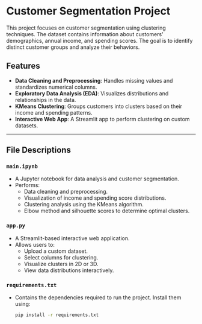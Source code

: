 # Customer Segmentation Project

This project focuses on customer segmentation using clustering techniques. The dataset contains information about customers' demographics, annual income, and spending scores. The goal is to identify distinct customer groups and analyze their behaviors.

## Features

- **Data Cleaning and Preprocessing**: Handles missing values and standardizes numerical columns.
- **Exploratory Data Analysis (EDA)**: Visualizes distributions and relationships in the data.
- **KMeans Clustering**: Groups customers into clusters based on their income and spending patterns.
- **Interactive Web App**: A Streamlit app to perform clustering on custom datasets.

---

## File Descriptions

### `main.ipynb`

- A Jupyter notebook for data analysis and customer segmentation.
- Performs:
  - Data cleaning and preprocessing.
  - Visualization of income and spending score distributions.
  - Clustering analysis using the KMeans algorithm.
  - Elbow method and silhouette scores to determine optimal clusters.

### `app.py`

- A Streamlit-based interactive web application.
- Allows users to:
  - Upload a custom dataset.
  - Select columns for clustering.
  - Visualize clusters in 2D or 3D.
  - View data distributions interactively.

### `requirements.txt`

- Contains the dependencies required to run the project. Install them using:
  ```bash
  pip install -r requirements.txt
  ```
